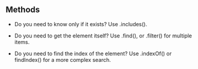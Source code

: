 ## Methods

- Do you need to know only if it exists? Use .includes().

- Do you need to get the element itself? Use .find(), or .filter() for multiple items.

- Do you need to find the index of the element? Use .indexOf() or findIndex() for a more complex search.
